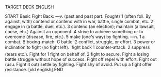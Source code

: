 TARGET DECK
ENGLISH

START
Basic
Fight
Back: —v. (past and past part. Fought) 1 (often foll. By against, with) contend or contend with in war, battle, single combat, etc. 2 engage in (a battle, duel, etc.). 3 contend (an election); maintain (a lawsuit, cause, etc.) Against an opponent. 4 strive to achieve something or to overcome (disease, fire, etc.). 5 make (one's way) by fighting. —n. 1 a combat. B boxing-match. C battle. 2 conflict, struggle, or effort. 3 power or inclination to fight (no fight left).  fight back 1 counter-attack. 2 suppress (tears etc.). Fight for 1 fight on behalf of. 2 fight to secure. Fight a losing battle struggle without hope of success. Fight off repel with effort. Fight out (usu. Fight it out) settle by fighting. Fight shy of avoid. Put up a fight offer resistance. [old english]
END
